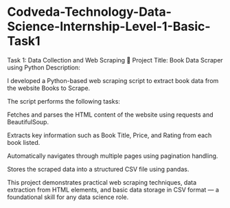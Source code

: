 # Codveda-Technology-Data-Science-Internship-Level-1-Basic-Task1
Task 1: Data Collection and Web  Scraping
📘 Project Title: Book Data Scraper using Python
Description:

I developed a Python-based web scraping script to extract book data from the website Books to Scrape.

The script performs the following tasks:

Fetches and parses the HTML content of the website using requests and BeautifulSoup.

Extracts key information such as Book Title, Price, and Rating from each book listed.

Automatically navigates through multiple pages using pagination handling.

Stores the scraped data into a structured CSV file using pandas.

This project demonstrates practical web scraping techniques, data extraction from HTML elements, and basic data storage in CSV format — a foundational skill for any data science role.
